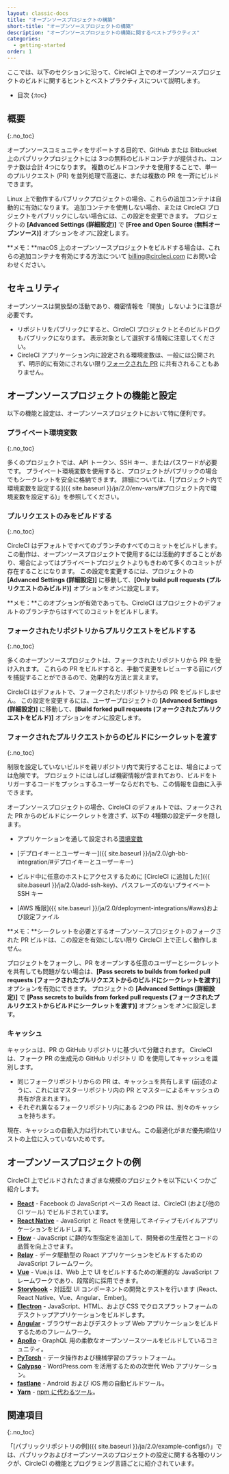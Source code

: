 ```yaml
---
layout: classic-docs
title: "オープンソースプロジェクトの構築"
short-title: "オープンソースプロジェクトの構築"
description: "オープンソースプロジェクトの構築に関するベストプラクティス"
categories:
  - getting-started
order: 1
---
```


ここでは、以下のセクションに沿って、CircleCI 上でのオープンソースプロジェクトのビルドに関するヒントとベストプラクティスについて説明します。

- 目次 {:toc}

## 概要

{:.no_toc}

オープンソースコミュニティをサポートする目的で、GitHub または Bitbucket 上のパブリックプロジェクトには 3つの無料のビルドコンテナが提供され、コンテナ数は合計 4つになります。 複数のビルドコンテナを使用することで、単一のプルリクエスト (PR) を並列処理で高速に、または複数の PR を一斉にビルドできます。

Linux 上で動作するパブリックプロジェクトの場合、これらの追加コンテナは自動的に有効になります。 追加コンテナを使用しない場合、または CircleCI プロジェクトをパブリックにしない場合には、この設定を変更できます。 プロジェクトの **[Advanced Settings (詳細設定)]** で **[Free and Open Source (無料オープンソース)]** オプションを*オフ*に設定します。

**メモ：**macOS 上のオープンソースプロジェクトをビルドする場合は、これらの追加コンテナを有効にする方法について billing@circleci.com にお問い合わせください。

## セキュリティ

オープンソースは開放型の活動であり、機密情報を「開放」しないように注意が必要です。

- リポジトリをパブリックにすると、CircleCI プロジェクトとそのビルドログもパブリックになります。 表示対象として選択する情報に注意してください。
- CircleCI アプリケーション内に設定される環境変数は、一般には公開されず、明示的に有効にされない限り[フォークされた PR](#pass-secrets-to-builds-from-forked-pull-requests) に共有されることもありません。

## オープンソースプロジェクトの機能と設定

以下の機能と設定は、オープンソースプロジェクトにおいて特に便利です。

### プライベート環境変数

{:.no_toc}

多くのプロジェクトでは、API トークン、SSH キー、またはパスワードが必要です。 プライベート環境変数を使用すると、プロジェクトがパブリックの場合でもシークレットを安全に格納できます。 詳細については、「[プロジェクト内で環境変数を設定する]({{ site.baseurl }}/ja/2.0/env-vars/#プロジェクト内で環境変数を設定する)」を参照してください。

### プルリクエストのみをビルドする

{:.no_toc}

CircleCI はデフォルトですべてのブランチのすべてのコミットをビルドします。 この動作は、オープンソースプロジェクトで使用するには活動的すぎることがあり、場合によってはプライベートプロジェクトよりもきわめて多くのコミットが存在することになります。 この設定を変更するには、プロジェクトの **[Advanced Settings (詳細設定)]** に移動して、**[Only build pull requests (プルリクエストのみビルド)]** オプションを*オン*に設定します。

**メモ：**このオプションが有効であっても、CircleCI はプロジェクトのデフォルトのブランチからはすべてのコミットをビルドします。

### フォークされたリポジトリからプルリクエストをビルドする

{:.no_toc}

多くのオープンソースプロジェクトは、フォークされたリポジトリから PR を受け入れます。 これらの PR をビルドすると、手動で変更をレビューする前にバグを捕捉することができるので、効果的な方法と言えます。

CircleCI はデフォルトで、フォークされたリポジトリからの PR をビルドしません。 この設定を変更するには、ユーザープロジェクトの **[Advanced Settings (詳細設定)]** に移動して、**[Build forked pull requests (フォークされたプルリクエストをビルド)]** オプションを*オン*に設定します。

### フォークされたプルリクエストからのビルドにシークレットを渡す

{:.no_toc}

制限を設定していないビルドを親リポジトリ内で実行することは、場合によっては危険です。 プロジェクトにはしばしば機密情報が含まれており、ビルドをトリガーするコードをプッシュするユーザーならだれでも、この情報を自由に入手できます。

オープンソースプロジェクトの場合、CircleCI のデフォルトでは、フォークされた PR からのビルドにシークレットを渡さず、以下の 4種類の設定データを隠します。

- アプリケーションを通して設定される[環境変数](#private-environment-variables)

- [デプロイキーとユーザーキー]({{ site.baseurl }}/ja/2.0/gh-bb-integration/#デプロイキーとユーザーキー)

- ビルド中に任意のホストにアクセスするために [CircleCI に追加した]({{ site.baseurl }}/ja/2.0/add-ssh-key)、パスフレーズのないプライベート SSH キー

- [AWS 権限]({{ site.baseurl }}/ja/2.0/deployment-integrations/#aws)および設定ファイル

**メモ：**シークレットを必要とするオープンソースプロジェクトのフォークされた PR ビルドは、この設定を有効にしない限り CircleCI 上で正しく動作しません。

プロジェクトをフォークし、PR をオープンする任意のユーザーとシークレットを共有しても問題がない場合は、**[Pass secrets to builds from forked pull requests (フォークされたプルリクエストからのビルドにシークレットを渡す)]** オプションを有効にできます。 プロジェクトの **[Advanced Settings (詳細設定)]** で **[Pass secrets to builds from forked pull requests (フォークされたプルリクエストからビルドにシークレットを渡す)]** オプションを*オン*に設定します。

### キャッシュ

キャッシュは、PR の GitHub リポジトリに基づいて分離されます。 CircleCI は、フォーク PR の生成元の GitHub リポジトリ ID を使用してキャッシュを識別します。

- 同じフォークリポジトリからの PR は、キャッシュを共有します (前述のように、これにはマスターリポジトリ内の PR とマスターによるキャッシュの共有が含まれます)。
- それぞれ異なるフォークリポジトリ内にある 2つの PR は、別々のキャッシュを持ちます。

現在、キャッシュの自動入力は行われていません。この最適化がまだ優先順位リストの上位に入っていないためです。

## オープンソースプロジェクトの例

CircleCI 上でビルドされたさまざまな規模のプロジェクトを以下にいくつかご紹介します。

- **[React](https://github.com/facebook/react)** - Facebook の JavaScript ベースの React は、CircleCI (および他の CI ツール) でビルドされています。 
- **[React Native](https://github.com/facebook/react-native/)** - JavaScript と React を使用してネイティブモバイルアプリケーションをビルドします。
- **[Flow](https://github.com/facebook/flow/)** - JavaScript に静的な型指定を追加して、開発者の生産性とコードの品質を向上させます。
- **[Relay](https://github.com/facebook/relay)** - データ駆動型の React アプリケーションをビルドするための JavaScript フレームワーク。 
- **[Vue](https://github.com/vuejs/vue)** - Vue.js は、Web 上で UI をビルドするための漸進的な JavaScript フレームワークであり、段階的に採用できます。
- **[Storybook](https://github.com/storybooks/storybook)** - 対話型 UI コンポーネントの開発とテストを行います (React、React Native、Vue、Angular、Ember)。
- **[Electron](https://github.com/electron/electron)** - JavaScript、HTML、および CSS でクロスプラットフォームのデスクトップアプリケーションをビルドします。
- **[Angular](https://github.com/angular/angular)** - ブラウザーおよびデスクトップ Web アプリケーションをビルドするためのフレームワーク。
- **[Apollo](https://github.com/apollographql)** - GraphQL 用の柔軟なオープンソースツールをビルドしているコミュニティ。
- **[PyTorch](https://github.com/pytorch/pytorch)** - データ操作および機械学習のプラットフォーム。
- **[Calypso](https://github.com/Automattic/wp-calypso)** - WordPress.com を活用するための次世代 Web アプリケーション。
- **[fastlane](https://github.com/fastlane/fastlane)** - Android および iOS 用の自動ビルドツール。
- **[Yarn](https://github.com/yarnpkg/yarn)** - [npm に代わるツール](https://circleci.com/blog/why-are-developers-moving-to-yarn/)。

## 関連項目

{:.no_toc}

「[パブリックリポジトリの例]({{ site.baseurl }}/ja/2.0/example-configs/)」では、パブリックおよびオープンソースのプロジェクトの設定に関する各種のリンクが、CircleCI の機能とプログラミング言語ごとに紹介されています。